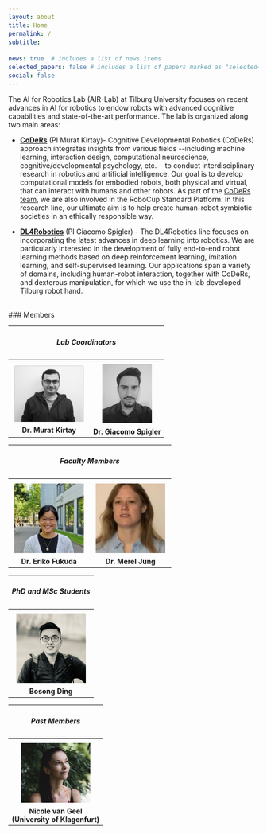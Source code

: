 ```yaml
---
layout: about
title: Home
permalink: /
subtitle: 

news: true  # includes a list of news items
selected_papers: false # includes a list of papers marked as "selected={true}"
social: false
---
```


The AI for Robotics Lab (AIR-Lab) at Tilburg University focuses on recent advances in AI for robotics to endow robots with advanced cognitive capabilities and state-of-the-art performance. The lab is organized along two main areas:<br />
* **[CoDeRs](https://www.coders-group.eu/)** (PI Murat Kirtay)- Cognitive Developmental Robotics (CoDeRs) approach integrates insights from various fields --including machine learning, interaction design, computational neuroscience, cognitive/developmental psychology, etc.-- to conduct interdisciplinary research in robotics and artificial intelligence. Our goal is to develop computational models for embodied robots, both physical and virtual, that can interact with humans and other robots. As part of the [CoDeRs team](https://www.tilburg-coders.eu/), we are also involved in the RoboCup Standard Platform. In this research line, our ultimate aim is to help create human-robot symbiotic societies in an ethically responsible way. 

* **[DL4Robotics](http://www.drl4robotics.com/)** (PI Giacomo Spigler) - The DL4Robotics line focuses on incorporating the latest advances in deep learning into robotics. We are particularly interested in the development of fully end-to-end robot learning methods based on deep reinforcement learning, imitation learning, and self-supervised learning. Our applications span a variety of domains, including human-robot interaction, together with CoDeRs, and dexterous manipulation, for which we use the in-lab developed Tilburg robot hand. 

<br />
### Members
<table>
  <tr>
  <th colspan="2"><h5>Lab Coordinators</h5></th>
  </tr>
  <tr>
    <th class="members"><img src="assets/img/members/murat.png" width="140px" style="padding:5px" /><br />Dr. Murat Kirtay</th>
    <th class="members"><img src="assets/img/members/giacomo.png" width="100px" style="padding:5px" /><br />Dr. Giacomo Spigler</th>
  </tr>
</table>

<table>
  <tr>
  <th colspan="2"><h5>Faculty Members</h5></th>
  </tr>
  <tr>
    <th class="members"><img src="assets/img/members/eriko.jpg" width="140px" style="padding:5px" /><br />Dr. Eriko Fukuda</th>
    <th class="members"><img src="assets/img/members/merel.webp" width="140px" style="padding:5px" /><br />Dr. Merel Jung</th>
  </tr>
</table>

<table>
  <tr>
  <th colspan="2"><h5>PhD and MSc Students</h5></th>
  </tr>
  <tr>
    <th class="members"><img src="assets/img/members/bosong.jpeg" width="140px" style="padding:5px" /><br />Bosong Ding</th>
  </tr>
</table>

<!--
<table>
  <tr>
  <th colspan="2"><h5>BSc Students</h5></th>
  </tr>
  <tr>
  </tr>
</table>
-->


<table>
  <tr>
  <th colspan="2"><h5>Past Members</h5></th>
  </tr>
  <tr>
    <th class="members"><img src="assets/img/members/nicole.jpg" width="140px" style="padding:5px" /><br />Nicole van Geel<br/>(University of Klagenfurt)</th>
  </tr>
</table>

<br />
